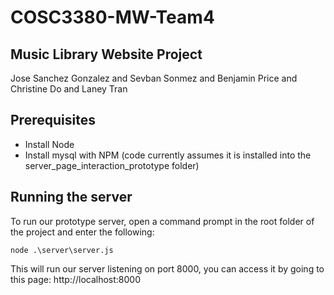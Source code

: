 # COSC3380-MW-Team4

## Music Library Website Project

Jose Sanchez Gonzalez and Sevban Sonmez and Benjamin Price and Christine Do and Laney Tran

## Prerequisites
* Install Node
* Install mysql with NPM (code currently assumes it is installed into the server_page_interaction_prototype folder)

## Running the server
To run our prototype server, open a command prompt in the root folder of the project and enter the following:

`node .\server\server.js`

This will run our server listening on port 8000, you can access it by going to this page:
http://localhost:8000
